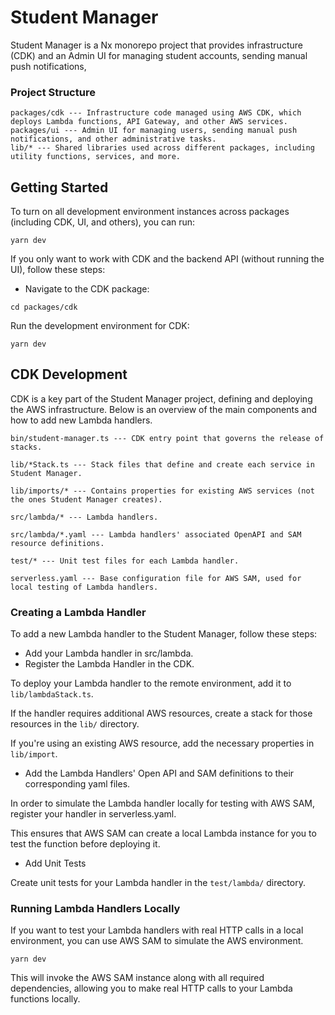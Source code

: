 # Student Manager
Student Manager is a Nx monorepo project that provides infrastructure (CDK) and an Admin UI for managing student accounts, sending manual push notifications, 

### Project Structure
```
packages/cdk --- Infrastructure code managed using AWS CDK, which deploys Lambda functions, API Gateway, and other AWS services.
packages/ui --- Admin UI for managing users, sending manual push notifications, and other administrative tasks.
lib/* --- Shared libraries used across different packages, including utility functions, services, and more.
```

## Getting Started
To turn on all development environment instances across packages (including CDK, UI, and others), you can run:
```
yarn dev
```

If you only want to work with CDK and the backend API (without running the UI), follow these steps:

- Navigate to the CDK package:
```
cd packages/cdk
```
Run the development environment for CDK:
```
yarn dev
```


## CDK Development
CDK is a key part of the Student Manager project, defining and deploying the AWS infrastructure. Below is an overview of the main components and how to add new Lambda handlers.
```
bin/student-manager.ts --- CDK entry point that governs the release of stacks.

lib/*Stack.ts --- Stack files that define and create each service in Student Manager.

lib/imports/* --- Contains properties for existing AWS services (not the ones Student Manager creates). 

src/lambda/* --- Lambda handlers.

src/lambda/*.yaml --- Lambda handlers' associated OpenAPI and SAM resource definitions.

test/* --- Unit test files for each Lambda handler.

serverless.yaml --- Base configuration file for AWS SAM, used for local testing of Lambda handlers.
```


### Creating a Lambda Handler
To add a new Lambda handler to the Student Manager, follow these steps:
- Add your Lambda handler in src/lambda.
- Register the Lambda Handler in the CDK.

To deploy your Lambda handler to the remote environment, add it to `lib/lambdaStack.ts`. 

If the handler requires additional AWS resources, create a stack for those resources in the `lib/` directory.

If you're using an existing AWS resource, add the necessary properties in `lib/import`.

- Add the Lambda Handlers' Open API and SAM definitions to their corresponding yaml files.

In order to simulate the Lambda handler locally for testing with AWS SAM, register your handler in serverless.yaml. 

This ensures that AWS SAM can create a local Lambda instance for you to test the function before deploying it.

- Add Unit Tests

Create unit tests for your Lambda handler in the `test/lambda/` directory.

### Running Lambda Handlers Locally
If you want to test your Lambda handlers with real HTTP calls in a local environment, you can use AWS SAM to simulate the AWS environment.
```
yarn dev
```
This will invoke the AWS SAM instance along with all required dependencies, allowing you to make real HTTP calls to your Lambda functions locally.

